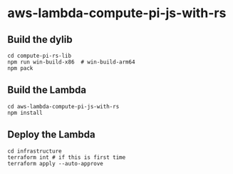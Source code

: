 # aws-lambda-compute-pi-js-with-rs

## Build the dylib

```
cd compute-pi-rs-lib
npm run win-build-x86  # win-build-arm64
npm pack
```

## Build the Lambda

```
cd aws-lambda-compute-pi-js-with-rs
npm install
```

## Deploy the Lambda

```
cd infrastructure
terraform int # if this is first time
terraform apply --auto-approve
```